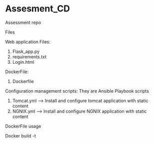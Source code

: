 # Assesment_CD
Assessment repo

Files

Web application Files:
1. Flask_app.py
2. requirements.txt
3. Login.html

DockerFile:
1. Dockerfile

Configuration management scripts:
They are Ansible Playbook scripts
1. Tomcat.yml --> Install and configure tomcat application with static content
2. NGNIX.yml --> Install and configure NGNIX application with static content


DockerFile usage

Docker build -t <name> <path to the file>
